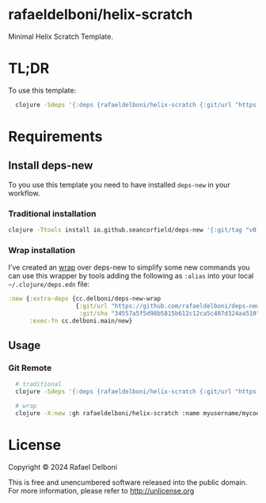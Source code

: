 # rafaeldelboni/helix-scratch

Minimal Helix Scratch Template.

# TL;DR
To use this template:
```bash
  clojure -Sdeps '{:deps {rafaeldelboni/helix-scratch {:git/url "https://github.com/rafaeldelboni/helix-scratch" :git/sha "08304a193e0b3ec4c3a2e31bd0601843d59e13d9"}}}' -X:new :template rafaeldelboni/helix-scratch :name myusername/mycoolsite
```

# Requirements

## Install deps-new
To you use this template you need to have installed `deps-new` in your workflow.

### Traditional installation
```bash
clojure -Ttools install io.github.seancorfield/deps-new '{:git/tag "v0.7.0"}' :as new
```

### Wrap installation
I've created an [wrap](https://github.com/rafaeldelboni/deps-new-wrap) over deps-new to simplify some new commands you can use this wrapper
by tools adding the following as `:alias` into your local `~/.clojure/deps.edn` file:
```clojure
:new {:extra-deps {cc.delboni/deps-new-wrap
                   {:git/url "https://github.com/rafaeldelboni/deps-new-wrap"
                    :git/sha "34557a5f5d98b5815b612c12ca5c407d324aa510"}}
      :exec-fn cc.delboni.main/new}
```

## Usage

### Git Remote
```bash
  # traditional
  clojure -Sdeps '{:deps {rafaeldelboni/helix-scratch {:git/url "https://github.com/rafaeldelboni/helix-scratch" :git/sha "08304a193e0b3ec4c3a2e31bd0601843d59e13d9"}}}' -Tnew create :template rafaeldelboni/helix-scratch :name myusername/mynewproject

  # wrap
  clojure -X:new :gh rafaeldelboni/helix-scratch :name myusername/mycoolsite
```

# License

Copyright © 2024 Rafael Delboni

This is free and unencumbered software released into the public domain.
For more information, please refer to http://unlicense.org
